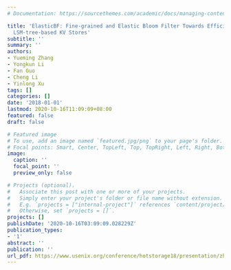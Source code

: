 ```yaml
---
# Documentation: https://sourcethemes.com/academic/docs/managing-content/

title: 'ElasticBF: Fine-grained and Elastic Bloom Filter Towards Efficient Read for
  LSM-tree-based KV Stores'
subtitle: ''
summary: ''
authors:
- Yueming Zhang
- Yongkun Li
- Fan Guo
- Cheng Li
- Yinlong Xu
tags: []
categories: []
date: '2018-01-01'
lastmod: 2020-10-16T11:09:09+08:00
featured: false
draft: false

# Featured image
# To use, add an image named `featured.jpg/png` to your page's folder.
# Focal points: Smart, Center, TopLeft, Top, TopRight, Left, Right, BottomLeft, Bottom, BottomRight.
image:
  caption: ''
  focal_point: ''
  preview_only: false

# Projects (optional).
#   Associate this post with one or more of your projects.
#   Simply enter your project's folder or file name without extension.
#   E.g. `projects = ["internal-project"]` references `content/project/deep-learning/index.md`.
#   Otherwise, set `projects = []`.
projects: []
publishDate: '2020-10-16T03:09:09.028229Z'
publication_types:
- '1'
abstract: ''
publication: ''
url_pdf: https://www.usenix.org/conference/hotstorage18/presentation/zhang
---
```

